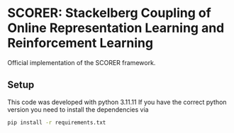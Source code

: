 # SCORER: Stackelberg Coupling of Online Representation  Learning and Reinforcement Learning
Official implementation of the SCORER framework.

## Setup
This code was developed with python 3.11.11 
If you have the correct python version you need to install the dependencies via
```bash
pip install -r requirements.txt
```
